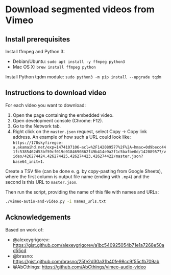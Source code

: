# Download segmented videos from Vimeo

## Install prerequisites

Install ffmpeg and Python 3:
* Debian/Ubuntu: `sudo apt install -y ffmpeg python3`
* Mac OS X: `brew install ffmpeg python`

Install Python tqdm module: `sudo python3 -m pip install --upgrade tqdm`

## Instructions to download video
For each video you want to download:
1. Open the page containing the embedded video.
1. Open development console (Chrome: F12).
1. Go to the Network tab.
1. Right click on the `master.json` request, select Copy → Copy link address. An example of how such a URL could look like: `https://178skyfiregce-a.akamaihd.net/exp=1474107106~acl=%2F142089577%2F%2A~hmac=0d9becc441fc5385462d53bf59cf019c0184690862f49b414e9a2f1c5bafbe0d/142089577/video/426274424,426274425,426274423,426274422/master.json?base64_init=1`.

Create a TSV file (can be done e. g. by copy-pasting from Google Sheets), where the first column is output file name (ending with `.mp4`) and the second is this URL to `master.json`.

Then run the script, providing the name of this file with names and URLs:
```bash
./vimeo-autio-and-video.py -i names_urls.txt
```

## Acknowledgements
Based on work of:
* @alexeygrigorev: https://gist.github.com/alexeygrigorev/a1bc540925054b71e1a7268e50ad55cd
* @brasno: https://gist.github.com/brasno/25fe2d30a31b40fe98cc9f55cfb709ab
* @AbCthings: https://github.com/AbCthings/vimeo-audio-video
